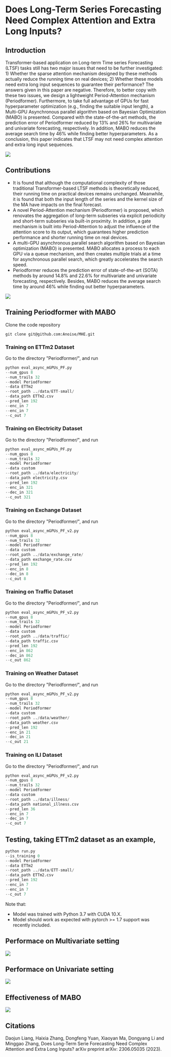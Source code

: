 # Does Long-Term Series Forecasting Need Complex Attention and Extra Long Inputs?


## Introduction
 Transformer-based application on Long-term Time series Forecasting (LTSF) tasks still has two major issues that need to be further investigated: 1) Whether the sparse attention mechanism designed by these methods actually reduce the running time on real devices; 2) Whether these models need extra long input sequences to guarantee their performance? The answers given in this paper are negative. Therefore, to better copy with these two issues, we design a lightweight Period-Attention mechanism (Periodformer). Furthermore, to take full advantage of GPUs for fast hyperparameter optimization (e.g., finding the suitable input length), a Multi-GPU Asynchronous parallel algorithm based on Bayesian Optimization (MABO) is presented. Compared with the state-of-the-art methods, the prediction error of Periodformer reduced by 13% and 26% for multivariate and univariate forecasting, respectively. In addition, MABO reduces the average search time by 46% while finding better hyperparameters. As a conclusion, this paper indicates that LTSF may not need complex attention and extra long input sequences.

<img src="https://github.com/Anoise/Periodformer/blob/main/Images/performance.jpg">


## Contributions

 - It is found that although the computational complexity of those traditional Transformer-based LTSF methods is theoretically reduced, their running time on practical devices remains unchanged. Meanwhile, it is found that both the input length of the series and the kernel size of the MA have impacts on the final forecast.
 - A novel Period-Attention mechanism (Periodformer) is proposed, which renovates the aggregation of long-term subseries via explicit periodicity and short-term subseries via built-in proximity. In addition, a gate mechanism is built into Period-Attention to adjust the influence of the attention score to its output, which guarantees higher prediction performance and shorter running time on real devices.
 - A multi-GPU asynchronous parallel search algorithm based on Bayesian optimization (MABO) is presented. MABO allocates a process to each GPU via a queue mechanism, and then creates multiple trials at a time for asynchronous parallel search, which greatly accelerates the search speed.
 - Periodformer reduces the prediction error of state-of-the-art (SOTA) methods by around 14.8\% and 22.6\% for multivariate and univariate forecasting, respectively. Besides, MABO reduces the average search time by around 46\% while finding out better hyperparameters.

<img src="https://github.com/Anoise/Periodformer/blob/main/Images/period_att.jpg">


## Training Periodformer with MABO
Clone the code repository
```git
git clone git@github.com:Anoise/MHE.git
```

### Training on ETTm2 Dataset
Go to the directory "Periodformer/", and run
```python
python eval_async_mGPUs_PF.py
--num_gpus 8
--num_trails 32
--model Periodformer
--data ETTm2
--root_path ../data/ETT-small/
--data_path ETTm2.csv
--pred_len 192
--enc_in 7
--enc_in 7
--c_out 7
```

### Training on Electricity Dataset
Go to the directory "Periodformer/", and run
```python
python eval_async_mGPUs_PF.py
--num_gpus 8
--num_trails 32
--model Periodformer
--data custom
--root_path ../data/electricity/
--data_path electricity.csv
--pred_len 192
--enc_in 321
--dec_in 321
--c_out 321
```

### Training on Exchange Dataset
Go to the directory "Periodformer/", and run
```python
python eval_async_mGPUs_PF_v2.py 
--num_gpus 8 
--num_trails 32 
--model Periodformer 
--data custom 
--root_path ../data/exchange_rate/ 
--data_path exchange_rate.csv  
--pred_len 192 
--enc_in 8 
--dec_in 8 
--c_out 8
```

### Training on Traffic Dataset
Go to the directory "Periodformer/", and run
```python
python eval_async_mGPUs_PF_v2.py
--num_gpus 8 
--num_trails 32 
--model Periodformer 
--data custom 
--root_path ../data/traffic/ 
--data_path traffic.csv  
--pred_len 192 
--enc_in 862 
--dec_in 862 
--c_out 862
```

### Training on Weather Dataset
Go to the directory "Periodformer/", and run
```python
python eval_async_mGPUs_PF_v2.py 
--num_gpus 8 
--num_trails 32 
--model Periodformer 
--data custom 
--root_path ../data/weather/ 
--data_path weather.csv  
--pred_len 192 
--enc_in 21 
--dec_in 21 
--c_out 21
```

### Training on ILI Dataset
Go to the directory "Periodformer/", and run
```python
python eval_async_mGPUs_PF_v2.py 
--num_gpus 8 
--num_trails 32 
--model Periodformer 
--data custom 
--root_path ../data/illness/ 
--data_path national_illness.csv  
--pred_len 36 
--enc_in 7 
--dec_in 7 
--c_out 7
```

## Testing, taking ETTm2 dataset as an example,
```python
python run.py
--is_training 0
--model Periodformer
--data ETTm2
--root_path ../data/ETT-small/
--data_path ETTm2.csv
--pred_len 192
--enc_in 7
--enc_in 7
--c_out 7
```

Note that:
- Model was trained with Python 3.7 with CUDA 10.X.
- Model should work as expected with pytorch >= 1.7 support was recently included.

## Performace on Multivariate setting

<img src="https://github.com/Anoise/Periodformer/blob/main/Images/tb_per_1.jpg">

## Performace on Univariate setting

<img src="https://github.com/Anoise/Periodformer/blob/main/Images/tb_per_2.jpg">

## Effectiveness of MABO

<img src="https://github.com/Anoise/Periodformer/blob/main/Images/mabo_per.jpg">

## Citations

Daojun Liang, Haixia Zhang, Dongfeng Yuan, Xiaoyan Ma, Dongyang Li and Minggao Zhang, Does Long-Term Serie Forecasting Need Complex Attention and Extra Long Inputs? arXiv preprint arXiv: 2306.05035 (2023).

